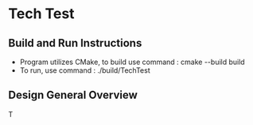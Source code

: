 # Tech Test

## Build and Run Instructions

- Program utilizes CMake, to build use command : cmake --build build
- To run, use command : ./build/TechTest

## Design General Overview

T



